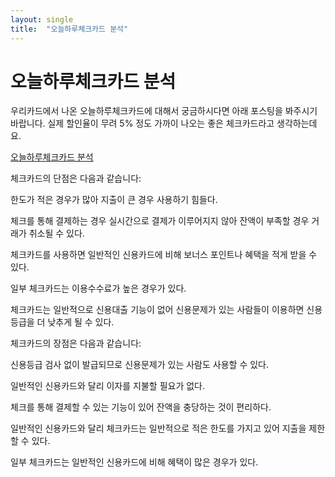 ```yaml
---
layout: single
title:  "오늘하루체크카드 분석"
---
```


# 오늘하루체크카드 분석


우리카드에서 나온 오늘하루체크카드에 대해서 궁금하시다면 아래 포스팅을 봐주시기 바랍니다. 실제 할인율이 무려 5% 정도 가까이 나오는 좋은 체크카드라고 생각하는데요.



[오늘하루체크카드 분석](https://hootgoon.com/%ec%98%a4%eb%8a%98%ed%95%98%eb%a3%a8%ec%b2%b4%ed%81%ac%ec%b9%b4%eb%93%9c)


체크카드의 단점은 다음과 같습니다:

한도가 적은 경우가 많아 지출이 큰 경우 사용하기 힘들다.

체크를 통해 결제하는 경우 실시간으로 결제가 이루어지지 않아 잔액이 부족할 경우 거래가 취소될 수 있다.

체크카드를 사용하면 일반적인 신용카드에 비해 보너스 포인트나 혜택을 적게 받을 수 있다.

일부 체크카드는 이용수수료가 높은 경우가 있다.

체크카드는 일반적으로 신용대출 기능이 없어 신용문제가 있는 사람들이 이용하면 신용등급을 더 낮추게 될 수 있다.

체크카드의 장점은 다음과 같습니다:

신용등급 검사 없이 발급되므로 신용문제가 있는 사람도 사용할 수 있다.

일반적인 신용카드와 달리 이자를 지불할 필요가 없다.

체크를 통해 결제할 수 있는 기능이 있어 잔액을 충당하는 것이 편리하다.

일반적인 신용카드와 달리 체크카드는 일반적으로 적은 한도를 가지고 있어 지출을 제한할 수 있다.

일부 체크카드는 일반적인 신용카드에 비해 혜택이 많은 경우가 있다.
